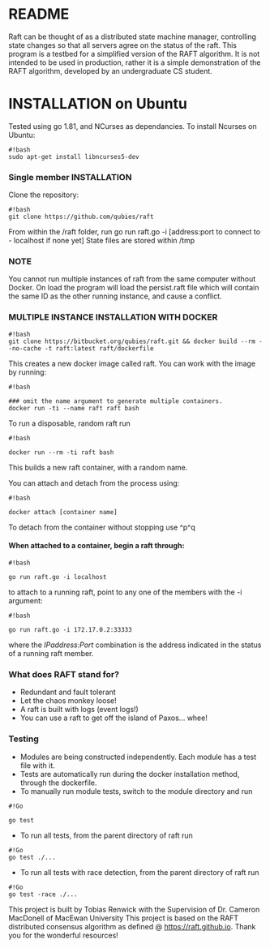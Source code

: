 # README #
Raft can be thought of as a distributed state machine manager, controlling state changes so that all servers agree on the status of the raft. This program is a testbed for a simplified version of the RAFT algorithm. It is not intended to be used in production, rather it is a simple demonstration of the RAFT algorithm, developed by an undergraduate CS student.

# INSTALLATION on Ubuntu #
Tested using go 1.81, and NCurses as dependancies.
To install Ncurses on Ubuntu:
```
#!bash
sudo apt-get install libncurses5-dev
```
### Single member INSTALLATION  ###
Clone the repository:
```
#!bash
git clone https://github.com/qubies/raft 

```
From within the /raft folder, run go run raft.go -i [address:port to connect to - localhost if none yet]
State files are stored within /tmp
### NOTE ###
You cannot run multiple instances of raft from the same computer without Docker. On load the program will load the persist.raft file which will contain the same ID as the other running instance, and cause a conflict.

### MULTIPLE INSTANCE INSTALLATION WITH DOCKER ###
```
#!bash
git clone https://bitbucket.org/qubies/raft.git && docker build --rm --no-cache -t raft:latest raft/dockerfile

```
This creates a new docker image called raft. You can work with the image by running:

```
#!bash

### omit the name argument to generate multiple containers.
docker run -ti --name raft raft bash
```

To run a disposable, random raft run
```
#!bash

docker run --rm -ti raft bash
```
This builds a new raft container, with a random name.

You can attach and detach from the process using:
```
#!bash

docker attach [container name]
```
To detach from the container without stopping use ^p^q

#### When attached to a container, begin a raft through: ####
```
#!bash

go run raft.go -i localhost
```
to attach to a running raft, point to any one of the members with the -i argument:
```
#!bash

go run raft.go -i 172.17.0.2:33333
```
where the *IPaddress:Port* combination is the address indicated in the status of a running raft member.



### What does RAFT stand for? ###

* Redundant and fault tolerant
* Let the chaos monkey loose!
* A raft is built with logs (event logs!)
* You can use a raft to get off the island of Paxos... whee!

### Testing ###

* Modules are being constructed independently. Each module has a test file with it.
* Tests are automatically run during the docker installation method, through the dockerfile.
* To manually run module tests, switch to the module directory and run

```
#!Go

go test
```

* To run all tests, from the parent directory of raft run
```
#!Go
go test ./...
```
* To run all tests with race detection, from the parent directory of raft run
```
#!Go
go test -race ./...
```

This project is built by Tobias Renwick with the Supervision of Dr. Cameron MacDonell of MacEwan University
This project is based on the RAFT distributed consensus algorithm as defined @ https://raft.github.io. Thank you for the wonderful resources!
